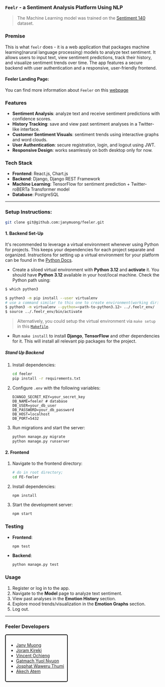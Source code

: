 ### **`Feelr` - a Sentiment Analysis Platform Using NLP**  
> The Machine Learning model was trained on the [Sentiment 140](https://www.tensorflow.org/datasets/catalog/sentiment140) dataset.


### Premise
This is what `feelr` does - it is a web application that packages machine learning(narural language processing) models to analyze text sentiment. It allows users to input text, view sentiment predictions, track their history, and visualize sentiment trends over time. The app features a secure backend with user authentication and a responsive, user-friendly frontend.

#### Feeler Landing Page:
You can find more information about `Feeler` on this [webpage](https://ohangadon.github.io/FEELER-WEB/)


### **Features**
- **Sentiment Analysis**: analyze text and receive sentiment predictions with confidence scores.
- **History Tracking**: save and view past sentiment analyses in a Twitter-like interface.
- **Customer Sentiment Visuals**: sentiment trends using interactive graphs and word clouds.
- **User Authentication**: secure registration, login, and logout using JWT.
- **Responsive Design**: works seamlessly on both desktop only for now.


### **Tech Stack**
- **Frontend**: React.js, Chart.js
- **Backend**: Django, Django REST Framework
- **Machine Learning**: TensorFlow for sentiment prediction + Twitter-roBERTa Transformer model
- **Database**: PostgreSQL

---

### **Setup Instructions:**
```bash
git clone git@github.com:janymuong/feeler.git
```


#### 1. Backend Set-Up

It's recommended to leverage a virtual environment whenever using Python for projects. This keeps your dependencies for each project separate and organized. Instructions for setting up a virtual environment for your platform can be found in the [Python Docs](https://packaging.python.org/guides/installing-using-pip-and-virtual-environments/).


- Create a siloed virtual environment with **Python 3.12** and **activate** it. You should have **Python 3.12** available in your host/local machine. 
Check the Python path using: 
```bash
$ which python3
```
```bash
$ python3 -m pip install --user virtualenv 
# use a command similar to this one to create environment(working dir: feeler(backend)):
$ python3 -m virtualenv --python=<path-to-python3.12> ../.feelr_env/
$ source ../.feelr_env/bin/activate
```
> Alternatively, you could setup the virtual environment via `make setup` in this [`Makefile`](./Makefile).

- Run `make install` to install **Django**, **TensorFlow** and other dependencies for it. This will install all relevant pip packages for the project.



##### **Stand Up Backend**
1. Install dependencies:
   ```bash
   cd feeler
   pip install -r requirements.txt
   ```
2. Configure `.env` with the following variables:
   ```
   DJANGO_SECRET_KEY=your_secret_key
   DB_NAME=feeler # database
   DB_USER=your_db_user
   DB_PASSWORD=your_db_password
   DB_HOST=localhost
   DB_PORT=5432
   ```
3. Run migrations and start the server:
   ```bash 
   python manage.py migrate
   python manage.py runserver
   ```

#### **2. Frontend**
1. Navigate to the frontend directory:
   ```bash
   # do in root directory;
   cd FE-feeler
   ```
2. Install dependencies:
   ```bash
   npm install
   ```
3. Start the development server:
   ```bash
   npm start
   ```



### **Testing**
- **Frontend**:
  ```bash
  npm test
  ```
- **Backend**:
  ```bash
  python manage.py test
  ```


### **Usage**
1. Register or log in to the app.
2. Navigate to the **Model** page to analyze text sentiment.
3. View past analyses in the **Emotion History** section.
4. Explore mood trends/visualization in the **Emotion Graphs** section.
5. Log out.


---
### **Feeler Developers**

<div style="border: 2px solid #000; padding: 10px; width: fit-content; border-radius: 5px;">

- [Jany Muong ](https://github.com/janymuong)  
- [Joram Kireki ](https://github.com/Joram-kireki)  
- [Vincent Ochieng ](https://github.com/OhangaDon)
- [Gatmach Yuol Nyuon](https://github.com/Gatmach) 
- [Josphat Waweru Thumi](https://github.com/J-Thumi)
- [Akech Atem](https://github.com/akechsmith)

</div>